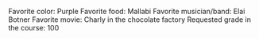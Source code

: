 Favorite color: Purple 
Favorite food: Mallabi
Favorite musician/band: Elai Botner 
Favorite movie: Charly in the chocolate factory
Requested grade in the course: 100